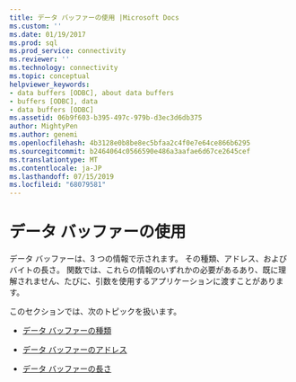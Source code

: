 ```yaml
---
title: データ バッファーの使用 |Microsoft Docs
ms.custom: ''
ms.date: 01/19/2017
ms.prod: sql
ms.prod_service: connectivity
ms.reviewer: ''
ms.technology: connectivity
ms.topic: conceptual
helpviewer_keywords:
- data buffers [ODBC], about data buffers
- buffers [ODBC], data
- data buffers [ODBC]
ms.assetid: 06b9f603-b395-497c-979b-d3ec3d6db375
author: MightyPen
ms.author: genemi
ms.openlocfilehash: 4b3128e0b8be8ec5bfaa2c4f0e7e64ce866b6295
ms.sourcegitcommit: b2464064c0566590e486a3aafae6d67ce2645cef
ms.translationtype: MT
ms.contentlocale: ja-JP
ms.lasthandoff: 07/15/2019
ms.locfileid: "68079581"
---
```

# <a name="using-data-buffers"></a>データ バッファーの使用
データ バッファーは、3 つの情報で示されます。 その種類、アドレス、およびバイトの長さ。 関数では、これらの情報のいずれかの必要があるあり、既に理解されません、たびに、引数を使用するアプリケーションに渡すことがあります。  
  
 このセクションでは、次のトピックを扱います。  
  
-   [データ バッファーの種類](../../../odbc/reference/develop-app/data-buffer-type.md)  
  
-   [データ バッファーのアドレス](../../../odbc/reference/develop-app/data-buffer-address.md)  
  
-   [データ バッファーの長さ](../../../odbc/reference/develop-app/data-buffer-length.md)
